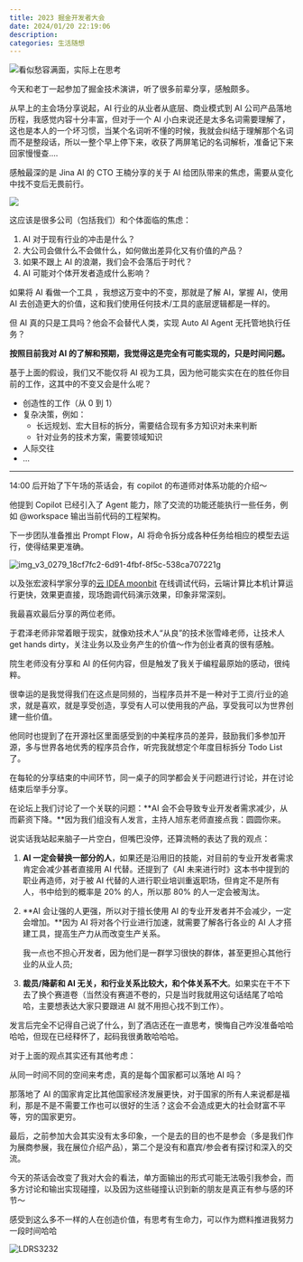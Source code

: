 ```yaml
---
title: 2023 掘金开发者大会
date: 2024/01/20 22:19:06
description:
categories: 生活随想
---
```


![看似愁容满面，实际上在思考](https://images.scar.site/LDRS1921.JPG)

今天和老丁一起参加了掘金技术演讲，听了很多前辈分享，感触颇多。

从早上的主会场分享说起，AI 行业的从业者从底层、商业模式到 AI 公司产品落地历程，我感觉内容十分丰富，但对于一个 AI 小白来说还是太多名词需要理解了，这也是本人的一个坏习惯，当某个名词听不懂的时候，我就会纠结于理解那个名词而不是整段话，所以一整个早上停下来，收获了两屏笔记的名词解析，准备记下来回家慢慢查....

感触最深的是 Jina AI 的 CTO 王楠分享的关于 AI 给团队带来的焦虑，需要从变化中找不变后无畏前行。

![](https://images.scar.site/img_v3_027a_470bf2f1-a811-41cf-98bc-cb6443c8ce2g.jpg)

这应该是很多公司（包括我们）和个体面临的焦虑：

1. AI 对于现有行业的冲击是什么？
2. 大公司会做什么不会做什么，如何做出差异化又有价值的产品？
3. 如果不跟上 AI 的浪潮，我们会不会落后于时代？
4. AI 可能对个体开发者造成什么影响？

如果将 AI 看做一个工具 ，我想这万变中的不变，那就是了解 AI，掌握 AI，使用 AI 去创造更大的价值，这和我们使用任何技术/工具的底层逻辑都是一样的。

但 AI 真的只是工具吗？他会不会替代人类，实现 Auto AI Agent 无托管地执行任务？

**按照目前我对 AI 的了解和预期，我觉得这是完全有可能实现的，只是时间问题。**

基于上面的假设，我们又不能仅将 AI 视为工具，因为他可能实实在在的胜任你目前的工作，这其中的不变又会是什么呢？

- 创造性的工作（从 0 到 1）
- 复杂决策，例如：
  - 长远规划、宏大目标的拆分，需要结合现有多方知识对未来判断
  - 针对业务的技术方案，需要领域知识
- 人际交往
- ...

---

14:00 后开始了下午场的茶话会，有 copilot 的布道师对体系功能的介绍～

他提到 Copilot 已经引入了 Agent 能力，除了交流的功能还能执行一些任务，例如 @workspace 输出当前代码的工程架构。

下一步团队准备推出 Prompt Flow，AI 将命令拆分成各种任务给相应的模型去运行，使得结果更准确。

![img_v3_0279_18cf7fc2-6d91-4fbf-8f5c-538ca707221g](https://images.scar.site/img_v3_0279_18cf7fc2-6d91-4fbf-8f5c-538ca707221g.jpg)

以及张宏波科学家分享的[云 IDEA moonbit](https://try.moonbitlang.cn/) 在线调试代码，云端计算比本机计算运行更快，效果更直接，现场跑调代码演示效果，印象非常深刻。

我最喜欢最后分享的两位老师。

于君泽老师非常着眼于现实，就像劝技术人“从良”的技术张雪峰老师，让技术人 get hands dirty，关注业务以及业务产生的价值～作为创业者真的很有感触。

院生老师没有分享和 AI 的任何内容，但是触发了我关于编程最原始的感动，很纯粹。

很幸运的是我觉得我们在这点是同频的，当程序员并不是一种对于工资/行业的追求，就是喜欢，就是享受创造，享受有人可以使用我的产品，享受我可以为世界创建一些价值。

他同时也提到了在开源社区里面感受到的中美程序员的差异，鼓励我们多参加开源，多与世界各地优秀的程序员合作，听完我就想定个年度目标拆分 Todo List 了。

在每轮的分享结束的中间环节，同一桌子的同学都会关于问题进行讨论，并在讨论结束后举手分享。

在论坛上我们讨论了一个关联的问题：**AI 会不会导致专业开发者需求减少，从而薪资下降。**因为我们组没有人发言，主持人旭东老师直接点我：圆圆你来。

说实话我站起来脑子一片空白，但嘴巴没停，还算流畅的表达了我的观点：

1. **AI 一定会替换一部分的人**，如果还是沿用旧的技能，对目前的专业开发者需求肯定会减少甚者直接用 AI 代替。还提到了《AI 未来进行时》这本书中提到的职业再造师，对于被 AI 代替的人进行职业培训重返职场，但肯定不是所有人，书中给到的概率是 20% 的人，所以那 80% 的人一定会被淘汰。

2. **AI 会让强的人更强，所以对于擅长使用 AI 的专业开发者并不会减少，一定会增加。**因为 AI 将对各个行业进行加速，就需要了解各行各业的 AI 人才搭建工具，提高生产力从而改变生产关系。

   我一点也不担心开发者，因为他们是一群学习很快的群体，甚至更担心其他行业的从业人员;

3. **裁员/降薪和 AI 无关，和行业关系比较大，和个体关系不大**。如果实在干不下去了换个赛道卷（当然没有赛道不卷的，只是当时我就用这句话结尾了哈哈哈，主要想表达大家只要跟进 AI 就不用担心找不到工作）。

发言后完全不记得自己说了什么，到了酒店还在一直思考，懊悔自己咋没准备哈哈哈哈，但现在已经释怀了，起码我很勇敢哈哈哈。

对于上面的观点其实还有其他考虑：

从同一时间不同的空间来考虑，真的是每个国家都可以落地 AI 吗？

那落地了 AI 的国家肯定比其他国家经济发展更快，对于国家的所有人来说都是福利，那是不是不需要工作也可以很好的生活？这会不会造成更大的社会财富不平等，穷的国家更穷。

最后，之前参加大会其实没有太多印象，一个是去的目的也不是参会（多是我们作为展商参展，我在展位介绍产品），第二个是没有和嘉宾/参会者有探讨和深入的交流。

今天的茶话会改变了我对大会的看法，单方面输出的形式可能无法吸引我参会，而多方讨论和输出实现碰撞，以及因为这些碰撞认识到新的朋友是真正有参与感的环节～

感受到这么多不一样的人在创造价值，有思考有生命力，可以作为燃料推进我努力一段时间哈哈

![LDRS3232](https://images.scar.site/LDRS3232.JPG)
